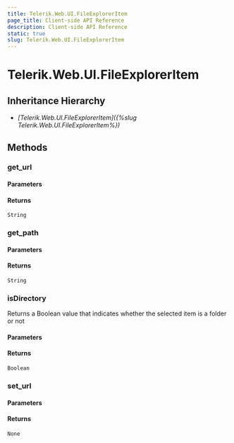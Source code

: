 ```yaml
---
title: Telerik.Web.UI.FileExplorerItem
page_title: Client-side API Reference
description: Client-side API Reference
static: true
slug: Telerik.Web.UI.FileExplorerItem
---
```


# Telerik.Web.UI.FileExplorerItem  

## Inheritance Hierarchy

* *[Telerik.Web.UI.FileExplorerItem]({%slug Telerik.Web.UI.FileExplorerItem%})*

## Methods

### get_url

#### Parameters

#### Returns

`String` 

### get_path

#### Parameters

#### Returns

`String`

### isDirectory

Returns a Boolean value that indicates whether the selected item is a folder or not

#### Parameters

#### Returns

`Boolean` 

### set_url

#### Parameters

#### Returns

`None`

 


